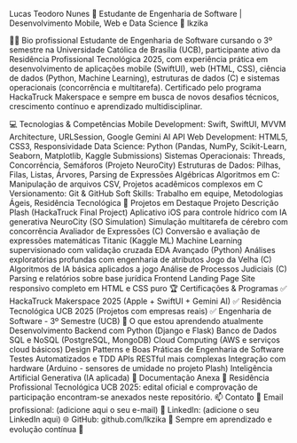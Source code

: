 Lucas Teodoro Nunes
🚀 Estudante de Engenharia de Software | Desenvolvimento Mobile, Web e Data Science 🚀
lkzika

👨‍💻 Bio profissional
Estudante de Engenharia de Software cursando o 3º semestre na Universidade Católica de Brasília (UCB), participante ativo da Residência Profissional Tecnológica 2025, com experiência prática em desenvolvimento de aplicações mobile (SwiftUI), web (HTML, CSS), ciência de dados (Python, Machine Learning), estruturas de dados (C) e sistemas operacionais (concorrência e multitarefa). Certificado pelo programa HackaTruck Makerspace e sempre em busca de novos desafios técnicos, crescimento contínuo e aprendizado multidisciplinar.

💻 Tecnologias & Competências
Mobile Development: Swift, SwiftUI, MVVM Architecture, URLSession, Google Gemini AI API
Web Development: HTML5, CSS3, Responsividade
Data Science: Python (Pandas, NumPy, Scikit-Learn, Seaborn, Matplotlib, Kaggle Submissions)
Sistemas Operacionais: Threads, Concorrência, Semáforos (Projeto NeuroCity)
Estruturas de Dados: Pilhas, Filas, Listas, Árvores, Parsing de Expressões Algébricas
Algoritmos em C: Manipulação de arquivos CSV, Projetos acadêmicos complexos em C
Versionamento: Git & GitHub
Soft Skills: Trabalho em equipe, Metodologias Ágeis, Residência Tecnológica
🚀 Projetos em Destaque
Projeto	Descrição
Plash (HackaTruck Final Project)	Aplicativo iOS para controle hídrico com IA generativa
NeuroCity (SO Simulation)	Simulação multitarefa de cérebro com concorrência
Avaliador de Expressões (C)	Conversão e avaliação de expressões matemáticas
Titanic (Kaggle ML)	Machine Learning supervisionado com validação cruzada
EDA Avançado (Python)	Análises exploratórias profundas com engenharia de atributos
Jogo da Velha (C)	Algoritmos de IA básica aplicados a jogo
Análise de Processos Judiciais (C)	Parsing e relatórios sobre base jurídica
Frontend Landing Page	Site responsivo completo em HTML e CSS puro
🏆 Certificações & Programas
✅ HackaTruck Makerspace 2025 (Apple + SwiftUI + Gemini AI)
✅ Residência Tecnológica UCB 2025 (Projetos com empresas reais)
✅ Engenharia de Software - 3º Semestre (UCB)
🚀 O que estou aprendendo atualmente
Desenvolvimento Backend com Python (Django e Flask)
Banco de Dados SQL e NoSQL (PostgreSQL, MongoDB)
Cloud Computing (AWS e serviços cloud básicos)
Design Patterns e Boas Práticas de Engenharia de Software
Testes Automatizados e TDD
APIs RESTful mais complexas
Integração com hardware (Arduino - sensores de umidade no projeto Plash)
Inteligência Artificial Generativa (IA aplicada)
📄 Documentação Anexa
📑 Residência Profissional Tecnológica UCB 2025: edital oficial e comprovação de participação encontram-se anexados neste repositório.
📫 Contato
📧 Email profissional: (adicione aqui o seu e-mail)
💼 LinkedIn: (adicione o seu LinkedIn aqui)
🌐 GitHub: github.com/lkzika
🚧 Sempre em aprendizado e evolução contínua 🚀
